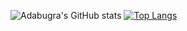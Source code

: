 <!-- ![](https://raw.githubusercontent.com/adabugra/stats/master/generated/overview.svg#gh-dark-mode-only)
![](https://raw.githubusercontent.com/adabugra/stats/master/generated/languages.svg#gh-dark-mode-only)
-->
![Adabugra's GitHub stats](https://github-readme-stats-adabugras-projects.vercel.app/api?username=adabugra&theme=ambient_gradient&show_icons=true)
[![Top Langs](https://github-readme-stats-adabugras-projects.vercel.app/api/top-langs/?username=adabugra&compact&langs_count=4&theme=ambient_gradient)](https://github.com/anuraghazra/github-readme-stats)

<!--
**adabugra/adabugra** is a ✨ _special_ ✨ repository because its `README.md` (this file) appears on your GitHub profile.

Here are some ideas to get you started:

- 🔭 I’m currently working on ...
- 🌱 I’m currently learning ...
- 👯 I’m looking to collaborate on ...
- 🤔 I’m looking for help with ...
- 💬 Ask me about ...
- 📫 How to reach me: ...
- 😄 Pronouns: ...
- ⚡ Fun fact: ...
-->
